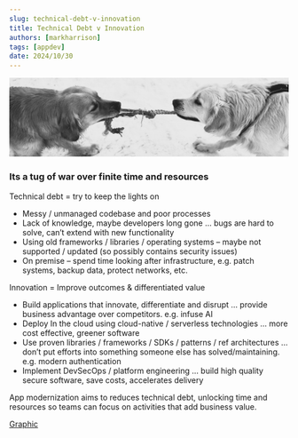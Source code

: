 ```yaml
---
slug: technical-debt-v-innovation
title: Technical Debt v Innovation
authors: [markharrison]
tags: [appdev]
date: 2024/10/30
---
```


![technical-debt](images/tugofwar.jpg)

### Its a tug of war over finite time and resources

Technical debt = try to keep the lights on

- Messy / unmanaged codebase and poor processes 
- Lack of knowledge, maybe developers long gone … bugs are hard to solve, can’t extend with new functionality
- Using old frameworks / libraries / operating systems – maybe not supported / updated (so possibly contains security issues)
- On premise – spend time looking after infrastructure, e.g. patch systems, backup data, protect networks, etc. 

Innovation = Improve outcomes & differentiated value

- Build applications that innovate, differentiate and disrupt … provide business advantage over competitors. e.g. infuse AI
- Deploy In the cloud using cloud-native / serverless technologies … more cost effective, greener software
- Use proven libraries / frameworks / SDKs / patterns / ref architectures … don’t put efforts into something someone else has solved/maintaining. e.g. modern authentication
- Implement DevSecOps / platform engineering … build high quality secure software, save costs, accelerates delivery

App modernization aims to reduces technical debt, unlocking time and resources so teams can focus on activities that add business value.

[Graphic](https://raw.githubusercontent.com/markharrison/markharrison.github.io/blog/images/techdebt.jpg)